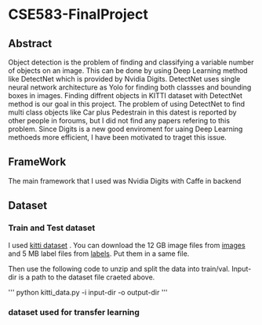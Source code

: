 # CSE583-FinalProject

## Abstract

Object detection is the problem of finding and classifying a variable number of objects on an image. This can be done by using Deep Learning method like DetectNet which is provided by Nvidia Digits. DetectNet uses single neural network architecture as Yolo for finding both classses and bounding boxes in images. 
Finding diffrent objects in KITTI dataset with DetectNet method is our goal in this project. The problem of using DetectNet to find multi class objects like Car plus Pedestrain in this datest is reported by other people in foroums, but I did not find any papers refering to this problem. Since Digits is a new good enviroment for uaing Deep Learning methoeds more efficient, I have been motivated to traget this issue. 

## FrameWork 

The main framework that I used was Nvidia Digits with Caffe in backend


## Dataset
### Train and Test dataset

I used [kitti dataset](http://www.cvlibs.net/datasets/kitti/) . You can download the 12 GB image files from [images](http://www.cvlibs.net/download.php?file=data_object_image_2.zipand) and 5 MB label files from  [labels](http://www.cvlibs.net/download.php?file=data_object_label_2.zip). Put them in a same file.

Then use the following code to unzip and split the data into train/val. Input-dir is a path to the dataset file craeted above.

'''
python kitti_data.py -i input-dir -o output-dir
'''

### dataset used for transfer learning
